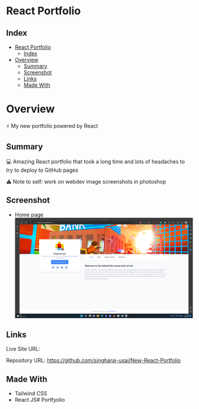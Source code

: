 # React Portfolio

## Index
- [React Portfolio](#react-portfolio)
  - [Index](#index)
- [Overview](#overview)
  - [Summary](#summary)
  - [Screenshot](#screenshot)
  - [Links](#links)
  - [Made With](#made-with)

# Overview

⚡ My new portfolio powered by React

## Summary

💻 Amazing React portfolio that took a long time and lots of headaches to try to deploy to GitHub pages

⚠️ Note to self: work on webdev image screenshots in photoshop

## Screenshot
* Home page
![](./Screenshots/1.png)

## Links

Live Site URL:  

Repository URL: https://github.com/singharaj-usai/New-React-Portfolio

## Made With

* Tailwind CSS
* React JS#   P o r t f y o l i o 
 
 